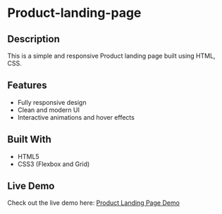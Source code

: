 # Product-landing-page


## Description
This is a simple and responsive Product landing page built using HTML, CSS. 

## Features
- Fully responsive design
- Clean and modern UI
- Interactive animations and hover effects

## Built With
- HTML5
- CSS3 (Flexbox and Grid)
  
## Live Demo
Check out the live demo here: [Product Landing Page Demo](https://product-landing-page-kappa-one.vercel.app/)
